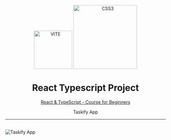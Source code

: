 <p align="center">
    <img alt="VITE" src="https://img.shields.io/badge/Vite-B73BFE?style=for-the-badge&logo=vite&logoColor=FFD62E" width="120" />
    <img alt="CSS3" src="https://img.shields.io/badge/TypeScript-007ACC?style=for-the-badge&logo=typescript&logoColor=white" width="200" />
</p>
<h1 align="center">
  React Typescript Project
</h1>
<p align="center">
  <a href="https://www.youtube.com/watch?v=FJDVKeh7RJI&ab_channel=freeCodeCamp.org" target="_blank">
    React & TypeScript - Course for Beginners
  </a>
</p>

<p align="center"> 
  Taskify App
  <hr/>
  <br/>
  <img alt="Taskify App" src="https://i.imgur.com/PsW9Fwz.png" />
</p>
